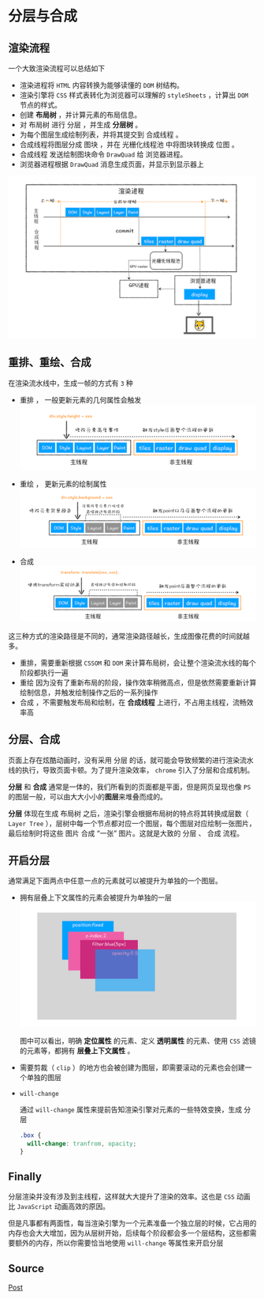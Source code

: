 # 分层与合成


## 渲染流程

一个大致渲染流程可以总结如下

- 渲染进程将 `HTML` 内容转换为能够读懂的 `DOM` 树结构。
- 渲染引擎将 `CSS` 样式表转化为浏览器可以理解的 `styleSheets` ，计算出 `DOM` 节点的样式。
- 创建 **布局树** ，并计算元素的布局信息。
- 对 布局树 进行 分层 ，并生成 **分层树** 。
- 为每个图层生成绘制列表，并将其提交到 合成线程 。
- 合成线程将图层分成 图块 ，并在 光栅化线程池 中将图块转换成 位图 。
- 合成线程 发送绘制图块命令 `DrawQuad` 给 浏览器进程。
- 浏览器进程根据 `DrawQuad` 消息生成页面，并显示到显示器上

![渲染流水线](./images/line.webp)


## 重排、重绘、合成

在渲染流水线中，生成一帧的方式有 `3` 种

- 重排 ， 一般更新元素的几何属性会触发
  ![重排](./images/reflow.webp)

- 重绘 ， 更新元素的绘制属性
  ![重绘](./images/repaint.webp)

- 合成
  ![合成](./images/gen.webp)


这三种方式的渲染路径是不同的，通常渲染路径越长，生成图像花费的时间就越多。

- 重排，需要重新根据 `CSSOM` 和 `DOM` 来计算布局树，会让整个渲染流水线的每个阶段都执行一遍
- 重绘 因为没有了重新布局的阶段，操作效率稍微高点，但是依然需要重新计算绘制信息，并触发绘制操作之后的一系列操作
- 合成 ，不需要触发布局和绘制，在 **合成线程** 上进行，不占用主线程，流畅效率高



## 分层、合成

页面上存在炫酷动画时，没有采用 分层 的话，就可能会导致频繁的进行渲染流水线的执行，导致页面卡顿。为了提升渲染效率， `chrome` 引入了分层和合成机制。

**分层** 和 **合成** 通常是一体的，我们所看到的页面都是平面，但是网页呈现也像 `PS` 的图层一般，可以由大大小小的**图层**来堆叠而成的。

**分层** 体现在生成 布局树 之后，渲染引擎会根据布局树的特点将其转换成层数（ `Layer Tree` ），层树中每一个节点都对应一个图层，每个图层对应绘制一张图片，最后绘制时将这些 图片 合成 “一张” 图片。这就是大致的 分层 、 合成 流程。


## 开启分层

通常满足下面两点中任意一点的元素就可以被提升为单独的一个图层。

- 拥有层叠上下文属性的元素会被提升为单独的一层
  ![分层](./images/layer.webp)
  
  图中可以看出，明确 **定位属性** 的元素、定义 **透明属性** 的元素、使用 `CSS` 滤镜的元素等，都拥有 **层叠上下文属性** 。

- 需要剪裁（ `clip` ）的地方也会被创建为图层，即需要滚动的元素也会创建一个单独的图层

- `will-change`

  通过 `will-change` 属性来提前告知渲染引擎对元素的一些特效变换，生成 分层

  ```css
  .box {
    will-change: tranfrom, opacity;
  }
  ```


## Finally

分层渲染并没有涉及到主线程，这样就大大提升了渲染的效率。这也是 `CSS` 动画比 `JavaScript` 动画高效的原因。

但是凡事都有两面性，每当渲染引擎为一个元素准备一个独立层的时候，它占用的内存也会大大增加，因为从层树开始，后续每个阶段都会多一个层结构，这些都需要额外的内存，所以你需要恰当地使用 `will-change` 等属性来开启分层


## Source

[Post](https://blog.poetries.top/browser-working-principle/)

